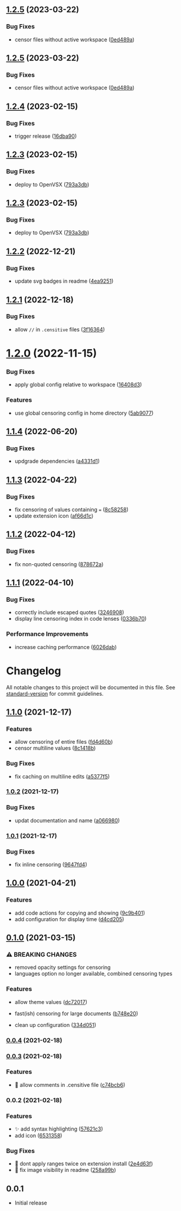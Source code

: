 ## [1.2.5](https://github.com/1nVitr0/plugin-vscode-censitive/compare/v1.2.4...v1.2.5) (2023-03-22)


### Bug Fixes

* censor files without active workspace ([0ed489a](https://github.com/1nVitr0/plugin-vscode-censitive/commit/0ed489ae90dff3d0a8a611d9eecd1eda6ea15f14))

## [1.2.5](https://github.com/1nVitr0/plugin-vscode-censitive/compare/v1.2.4...v1.2.5) (2023-03-22)


### Bug Fixes

* censor files without active workspace ([0ed489a](https://github.com/1nVitr0/plugin-vscode-censitive/commit/0ed489ae90dff3d0a8a611d9eecd1eda6ea15f14))

## [1.2.4](https://github.com/1nVitr0/plugin-vscode-censitive/compare/v1.2.3...v1.2.4) (2023-02-15)


### Bug Fixes

* trigger release ([16dba90](https://github.com/1nVitr0/plugin-vscode-censitive/commit/16dba90439e3da2faa7c3f8c56df1677c067242b))

## [1.2.3](https://github.com/1nVitr0/plugin-vscode-censitive/compare/v1.2.2...v1.2.3) (2023-02-15)


### Bug Fixes

* deploy to OpenVSX ([793a3db](https://github.com/1nVitr0/plugin-vscode-censitive/commit/793a3db4ca905df120352b487207239c470c96c1))

## [1.2.3](https://github.com/1nVitr0/plugin-vscode-censitive/compare/v1.2.2...v1.2.3) (2023-02-15)


### Bug Fixes

* deploy to OpenVSX ([793a3db](https://github.com/1nVitr0/plugin-vscode-censitive/commit/793a3db4ca905df120352b487207239c470c96c1))

## [1.2.2](https://github.com/1nVitr0/plugin-vscode-censitive/compare/v1.2.1...v1.2.2) (2022-12-21)


### Bug Fixes

* update svg badges in readme ([4ea9251](https://github.com/1nVitr0/plugin-vscode-censitive/commit/4ea9251c0500af428dcaa33298a949bac812a481))

## [1.2.1](https://github.com/1nVitr0/plugin-vscode-censitive/compare/v1.2.0...v1.2.1) (2022-12-18)


### Bug Fixes

* allow `//` in `.censitive` files ([3f16364](https://github.com/1nVitr0/plugin-vscode-censitive/commit/3f16364e85accd17fbc66278b44577823dcef88f))

# [1.2.0](https://github.com/1nVitr0/plugin-vscode-censitive/compare/v1.1.4...v1.2.0) (2022-11-15)


### Bug Fixes

* apply global config relative to workspace ([16408d3](https://github.com/1nVitr0/plugin-vscode-censitive/commit/16408d3db3abd9dda32ff248fd31f154c9b573d0))


### Features

* use global censoring config in home directory ([5ab9077](https://github.com/1nVitr0/plugin-vscode-censitive/commit/5ab907717c064a242df71b9be881e4f213f317fb))

## [1.1.4](https://github.com/1nVitr0/plugin-vscode-censitive/compare/v1.1.3...v1.1.4) (2022-06-20)


### Bug Fixes

* updgrade dependencies ([a4331d1](https://github.com/1nVitr0/plugin-vscode-censitive/commit/a4331d113c0d67f0aef8b52ce6afb6e34a0acef6))

## [1.1.3](https://github.com/1nVitr0/plugin-vscode-censitive/compare/v1.1.2...v1.1.3) (2022-04-22)


### Bug Fixes

* fix censoring of values containing `=` ([8c58258](https://github.com/1nVitr0/plugin-vscode-censitive/commit/8c582589e9d0c35d614d8111944eee86cd5159b8))
* update extension icon ([af66d1c](https://github.com/1nVitr0/plugin-vscode-censitive/commit/af66d1c2ff79635c31c8e23f0eba31d9158582a6))

## [1.1.2](https://github.com/1nVitr0/plugin-vscode-censitive/compare/v1.1.1...v1.1.2) (2022-04-12)


### Bug Fixes

* fix non-quoted censoring ([878672a](https://github.com/1nVitr0/plugin-vscode-censitive/commit/878672a6fe63de7005e3cef06cbf5978ca6a6ef6))

## [1.1.1](https://github.com/1nVitr0/plugin-vscode-censitive/compare/v1.1.0...v1.1.1) (2022-04-10)


### Bug Fixes

* correctly include escaped quotes ([3246908](https://github.com/1nVitr0/plugin-vscode-censitive/commit/3246908d95f802e7c2c63cc0b06e425867a89062))
* display line censoring index in code lenses ([0336b70](https://github.com/1nVitr0/plugin-vscode-censitive/commit/0336b706ccc924b2b7aeeb3c7491fd26169a78a9))


### Performance Improvements

* increase caching performance ([6026dab](https://github.com/1nVitr0/plugin-vscode-censitive/commit/6026dab0755eb0f842b7e09301344e474d7c46ec))

# Changelog

All notable changes to this project will be documented in this file. See [standard-version](https://github.com/conventional-changelog/standard-version) for commit guidelines.

## [1.1.0](https://github.com/1nVitr0/plugin-vscode-censitive/compare/v1.0.2...v1.1.0) (2021-12-17)


### Features

* allow censoring of entire files ([fd4d60b](https://github.com/1nVitr0/plugin-vscode-censitive/commit/fd4d60bb1a43e71d8adcc1b089fd70cea4e1f647))
* censor multiline values ([8c1418b](https://github.com/1nVitr0/plugin-vscode-censitive/commit/8c1418b7dd1dc58e52a0a62f6d1a406603d3acbc))


### Bug Fixes

* fix caching on multiline edits ([a5377f5](https://github.com/1nVitr0/plugin-vscode-censitive/commit/a5377f59855719d330a0c0bf672e072c64c25d6b))

### [1.0.2](https://github.com/1nVitr0/plugin-vscode-censitive/compare/v1.0.1...v1.0.2) (2021-12-17)


### Bug Fixes

* updat documentation and name ([a066980](https://github.com/1nVitr0/plugin-vscode-censitive/commit/a0669806dbd7f7b1dd617da751e4d5e23f22d58d))

### [1.0.1](https://github.com/1nVitr0/plugin-vscode-censitive/compare/v1.0.0...v1.0.1) (2021-12-17)


### Bug Fixes

* fix inline censoring ([9647fd4](https://github.com/1nVitr0/plugin-vscode-censitive/commit/9647fd4e917555e5a4af645a5dfd94e576f010f5))

## [1.0.0](https://github.com/1nVitr0/plugin-vscode-censitive/compare/v0.1.0...v1.0.0) (2021-04-21)


### Features

* add code actions for copying and showing ([9c9b401](https://github.com/1nVitr0/plugin-vscode-censitive/commit/9c9b4010c07aa0cb3d42977b0d25424023ec0050))
* add configuration for display time ([d4cd205](https://github.com/1nVitr0/plugin-vscode-censitive/commit/d4cd20514a5ea4929b6dc81b1d71a113735b46cc))

## [0.1.0](https://github.com/1nVitr0/plugin-vscode-censitive/compare/v0.0.4...v0.1.0) (2021-03-15)


### ⚠ BREAKING CHANGES

* removed opacity settings for censoring
* languages option no longer available, combined censoring types

### Features

* allow theme values ([dc72017](https://github.com/1nVitr0/plugin-vscode-censitive/commit/dc720179f249b2d9a9e4d912a188ee3798db836a))
* fast(ish) censoring for large documents ([b748e20](https://github.com/1nVitr0/plugin-vscode-censitive/commit/b748e20d735a6a06afe8b50df7730b1698540dbe))


* clean up configuration ([334d051](https://github.com/1nVitr0/plugin-vscode-censitive/commit/334d051a13be9798cbf6b478137e1885fca64060))

### [0.0.4](https://github.com/1nVitr0/plugin-vscode-censitive/compare/v0.0.3...v0.0.4) (2021-02-18)

### [0.0.3](https://github.com/1nVitr0/plugin-vscode-censitive/compare/v0.0.2...v0.0.3) (2021-02-18)


### Features

* :sparkler: allow comments in .censitive file ([c74bcb6](https://github.com/1nVitr0/plugin-vscode-censitive/commit/c74bcb64b0fc196f6fdfd5c85b94ce0cb7611ba7))

### 0.0.2 (2021-02-18)


### Features

* :sparkles: add syntax highlighting ([57621c3](https://github.com/1nVitr0/plugin-vscode-censitive/commit/57621c303e442535e5a128ddd9655fc0356bbd03))
* add icon ([6531358](https://github.com/1nVitr0/plugin-vscode-censitive/commit/653135867bf03e0828a295220ca890f29fdc31a3))


### Bug Fixes

* :bug: dont apply ranges twice on extension install ([2e4d63f](https://github.com/1nVitr0/plugin-vscode-censitive/commit/2e4d63f47b5662080dccf8690ddb01f897fe416c))
* :pencil: fix image visibility in readme ([258a99b](https://github.com/1nVitr0/plugin-vscode-censitive/commit/258a99b8a0ce0c3bb41cddbc447a78b0654c2a77))

## 0.0.1

- Initial release
